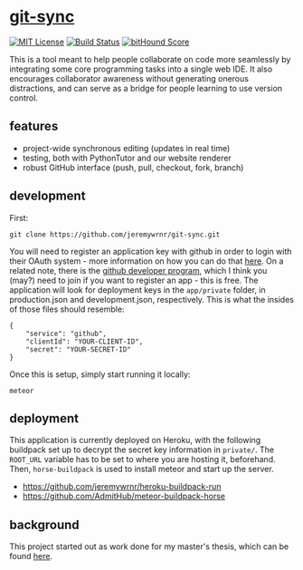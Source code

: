 [git-sync](http://git-sync.com)
==================================

[![MIT License](https://img.shields.io/npm/l/alt.svg?style=flat)](http://jeremywrnr.com/mit-license)
[![Build Status](https://travis-ci.org/jeremywrnr/git-sync.svg?branch=dev)](https://travis-ci.org/jeremywrnr/git-sync)
[![bitHound Score](https://www.bithound.io/github/jeremywrnr/git-sync/badges/score.svg)](https://www.bithound.io/github/jeremywrnr/git-sync)

This is a tool meant to help people collaborate on code more seamlessly by
integrating some core programming tasks into a single web IDE. It also
encourages collaborator awareness without generating onerous distractions, and
can serve as a bridge for people learning to use version control.


## features

- project-wide synchronous editing (updates in real time)
- testing, both with PythonTutor and our website renderer
- robust GitHub interface (push, pull, checkout, fork, branch)


## development

First:

    git clone https://github.com/jeremywrnr/git-sync.git

You will need to register an application key with github in order to login with
their OAuth system - more information on how you can do that [here][oauth]. On
a related note, there is the [github developer program][devel], which I think
you (may?) need to join if you want to register an app - this is free. The
application will look for deployment keys in the `app/private` folder, in
production.json and development.json, respectively. This is what the insides of
those files should resemble:

    {
        "service": "github",
        "clientId": "YOUR-CLIENT-ID",
        "secret": "YOUR-SECRET-ID"
    }

Once this is setup, simply start running it locally:

    meteor


## deployment

This application is currently deployed on Heroku, with the following buildpack
set up to decrypt the secret key information in `private/`. The `ROOT_URL`
variable has to be set to where you are hosting it, beforehand. Then,
`horse-buildpack` is used to install meteor and start up the server.

- https://github.com/jeremywrnr/heroku-buildpack-run
- https://github.com/AdmitHub/meteor-buildpack-horse


## background

This project started out as work done for my master's thesis, which can be found
[here](https://jeremywrnr.com/ms-thesis/).


[devel]:https://developer.github.com/program/
[oauth]:https://developer.github.com/v3/oauth/

